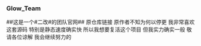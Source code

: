 ### Glow_Team
##这是一个#二改#的团队官网##
原仓库链接
原作者不知为何以停更 我非常喜欢这套源码 特别是静态速度确实快 所以我想要复活这个项目 但我实力确实一般 敬请各位谅解 我会继续努力的
